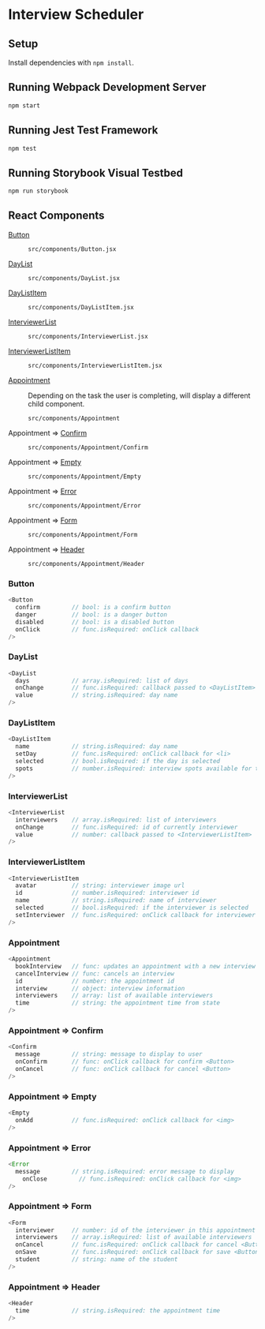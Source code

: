 # Interview Scheduler

## Setup

Install dependencies with `npm install`.

## Running Webpack Development Server

```sh
npm start
```

## Running Jest Test Framework

```sh
npm test
```

## Running Storybook Visual Testbed

```sh
npm run storybook
```

## React Components

<dl>
<dt><a href="#components_Button">Button</a></dt>
<dd><p><code>src/components/Button.jsx</code></dd>
<dt><a href="#components_DayList">DayList</a></dt>
<dd><p><code>src/components/DayList.jsx</code></dd>
<dt><a href="#components_DayListItem">DayListItem</a></dt>
<dd><p><code>src/components/DayListItem.jsx</code></dd>
<dt><a href="#components_InterviewerList">InterviewerList</a></dt>
<dd><p><code>src/components/InterviewerList.jsx</code></dd>
<dt><a href="#components_InterviewerListItem">InterviewerListItem</a></dt>
<dd><p><code>src/components/InterviewerListItem.jsx</code></dd>
<dt><a href="#components__Appointment">Appointment</a></dt>
<dd><p>Depending on the task the user is completing, will display a different child component.</p>
<p><code>src/components/Appointment</code></p></dd>
<dt>Appointment ⇒ <a href="#components__Appointment_Confirm">Confirm</a></dt>
<dd><p><code>src/components/Appointment/Confirm</code></p></dd>
<dt>Appointment ⇒ <a href="#components__Appointment_Empty">Empty</a></dt>
<dd><p><code>src/components/Appointment/Empty</code></p></dd>
<dt>Appointment ⇒ <a href="#components__Appointment_Error">Error</a></dt>
<dd><p><code>src/components/Appointment/Error</code></p></dd>
<dt>Appointment ⇒ <a href="#components__Appointment_Form">Form</a></dt>
<dd><p><code>src/components/Appointment/Form</code></p></dd>
<dt>Appointment ⇒ <a href="#components__Appointment_Header">Header</a></dt>
<dd><p><code>src/components/Appointment/Header</code></p></dd>
</dl>

<a name="components_Button"></a>

### Button

```js
<Button
  confirm         // bool: is a confirm button
  danger          // bool: is a danger button
  disabled        // bool: is a disabled button
  onClick         // func.isRequired: onClick callback
/>
```
<a name="components_DayList"></a>

### DayList

```js
<DayList
  days            // array.isRequired: list of days
  onChange        // func.isRequired: callback passed to <DayListItem>
  value           // string.isRequired: day name
/>
```
<a name="components_DayListItem"></a>

### DayListItem

```js
<DayListItem
  name            // string.isRequired: day name
  setDay          // func.isRequired: onClick callback for <li>
  selected        // bool.isRequired: if the day is selected
  spots           // number.isRequired: interview spots available for the day
/>
```
<a name="components_InterviewerList"></a>

### InterviewerList

```js
<InterviewerList
  interviewers    // array.isRequired: list of interviewers
  onChange        // func.isRequired: id of currently interviewer
  value           // number: callback passed to <InterviewerListItem>
/>
```
<a name="components_InterviewerListItem"></a>

### InterviewerListItem

```js
<InterviewerListItem
  avatar          // string: interviewer image url
  id              // number.isRequired: interviewer id
  name            // string.isRequired: name of interviewer 
  selected        // bool.isRequired: if the interviewer is selected
  setInterviewer  // func.isRequired: onClick callback for interviewer <img>
/>
```
<a name="components__Appointment"></a>

### Appointment

```js
<Appointment
  bookInterview   // func: updates an appointment with a new interview
  cancelInterview // func: cancels an interview
  id              // number: the appointment id
  interview       // object: interview information
  interviewers    // array: list of available interviewers
  time            // string: the appointment time from state
/>
```
<a name="components__Appointment_Confirm"></a>

### Appointment ⇒ Confirm

```js
<Confirm
  message         // string: message to display to user
  onConfirm       // func: onClick callback for confirm <Button>
  onCancel        // func: onClick callback for cancel <Button> 
/>
```
<a name="components__Appointment_Empty"></a>

### Appointment ⇒ Empty

```js
<Empty
  onAdd           // func.isRequired: onClick callback for <img>
/>
```
<a name="components__Appointment_Error"></a>

### Appointment ⇒ Error

```js
<Error
  message         // string.isRequired: error message to display
	onClose         // func.isRequired: onClick callback for <img>
/>
```
<a name="components__Appointment_Form"></a>

### Appointment ⇒ Form

```js
<Form
  interviewer     // number: id of the interviewer in this appointment
  interviewers    // array.isRequired: list of available interviewers
  onCancel        // func.isRequired: onClick callback for cancel <Button>
  onSave          // func.isRequired: onClick callback for save <Button>
  student         // string: name of the student
/>
```
<a name="components__Appointment_Header"></a>

### Appointment ⇒ Header

```js
<Header
  time            // string.isRequired: the appointment time
/>
```

